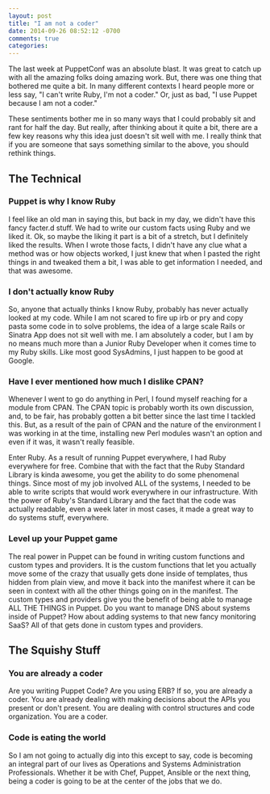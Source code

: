 ```yaml
---
layout: post
title: "I am not a coder"
date: 2014-09-26 08:52:12 -0700
comments: true
categories: 
---
```

The last week at PuppetConf was an absolute blast. It was great to catch up with all the amazing folks doing amazing work. But, there was one thing that bothered me quite a bit. In many different contexts I heard people more or less say, "I can't write Ruby, I'm not a coder." Or, just as bad, "I use Puppet because I am not a coder."

These sentiments bother me in so many ways that I could probably sit and rant for half the day. But really, after thinking about it quite a bit, there are a few key reasons why this idea just doesn't sit well with me. I really think that if you are someone that says something similar to the above, you should rethink things.

## The Technical

### Puppet is why I know Ruby

I feel like an old man in saying this, but back in my day, we didn't have this fancy facter.d stuff. We had to write our custom facts using Ruby and we liked it. Ok, so maybe the liking it part is a bit of a stretch, but I definitely liked the results. When I wrote those facts, I didn't have any clue what a method was or how objects worked, I just knew that when I pasted the right things in and tweaked them a bit, I was able to get information I needed, and that was awesome.

### I don't actually know Ruby

So, anyone that actually thinks I know Ruby, probably has never actually looked at my code. While I am not scared to fire up irb or pry and copy pasta some code in to solve problems, the idea of a large scale Rails or Sinatra App does not sit well with me. I am absolutely a coder, but I am by no means much more than a Junior Ruby Developer when it comes time to my Ruby skills. Like most good SysAdmins, I just happen to be good at Google.

### Have I ever mentioned how much I dislike CPAN?

Whenever I went to go do anything in Perl, I found myself reaching for a module from CPAN. The CPAN topic is probably worth its own discussion, and, to be fair, has probably gotten a bit better since the last time I tackled this. But, as a result of the pain of CPAN and the nature of the environment I was working in at the time, installing new Perl modules wasn't an option and even if it was, it wasn't really feasible. 

Enter Ruby. As a result of running Puppet everywhere, I had Ruby everywhere for free. Combine that with the fact that the Ruby Standard Library is kinda awesome, you get the ability to do some phenomenal things. Since most of my job involved ALL of the systems, I needed to be able to write scripts that would work everywhere in our infrastructure. With the power of Ruby's Standard Library and the fact that the code was actually readable, even a week later in most cases, it made a great way to do systems stuff, everywhere.

### Level up your Puppet game

The real power in Puppet can be found in writing custom functions and custom types and providers. It is the custom functions that let you actually move some of the crazy that usually gets done inside of templates, thus hidden from plain view, and move it back into the manifest where it can be seen in context with all the other things going on in the manifest. The custom types and providers give you the benefit of being able to manage ALL THE THINGS in Puppet. Do you want to manage DNS about systems inside of Puppet? How about adding systems to that new fancy monitoring SaaS? All of that gets done in custom types and providers.

## The Squishy Stuff

### You are already a coder

Are you writing Puppet Code? Are you using ERB? If so, you are already a coder. You are already dealing with making decisions about the APIs you present or don't present. You are dealing with control structures and code organization. You are a coder.

### Code is eating the world

So I am not going to actually dig into this except to say, code is becoming an integral part of our lives as Operations and Systems Administration Professionals. Whether it be with Chef, Puppet, Ansible or the next thing, being a coder is going to be at the center of the jobs that we do.
